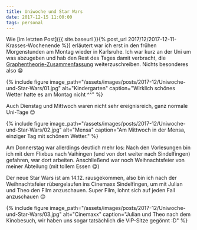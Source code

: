 ```yaml
---
title: Uniwoche und Star Wars
date: 2017-12-15 11:00:00
tags: personal
---
```


Wie [im letzten Post]({{ site.baseurl }}{% post_url 2017/12/2017-12-11-Krasses-Wochenende %}) erläutert war ich erst in den frühen Morgenstunden am Montag wieder in Karlsruhe. Ich war kurz an der Uni um was abzugeben und hab den Rest des Tages damit verbracht, die [Graphentheorie-Zusammenfassung](https://github.com/Jintzo/graph-theory-summary) weiterzuschreiben. Nichts besonderes also :grin:

{% include figure image_path="/assets/images/posts/2017-12/Uniwoche-und-Star-Wars/01.jpg" alt="Kindergarten" caption="Wirklich schönes Wetter hatte es am Montag nicht ^^" %}

Auch Dienstag und Mittwoch waren nicht sehr ereignisreich, ganz normale Uni-Tage :blush:

{% include figure image_path="/assets/images/posts/2017-12/Uniwoche-und-Star-Wars/02.jpg" alt="Mensa" caption="Am Mittwoch in der Mensa, einziger Tag mit schönem Wetter." %}

Am Donnerstag war allerdings deutlich mehr los: Nach den Vorlesungen bin ich mit dem Flixbus nach Vaihingen (und von dort weiter nach Sindelfingen) gefahren, war dort arbeiten. Anschließend war noch Weihnachtsfeier von meiner Abteilung (mit tollem Essen :yum:)

Der neue Star Wars ist am 14.12. rausgekommen, also bin ich nach der Weihnachtsfeier rübergelaufen ins Cinemaxx Sindelfingen, um mit Julian und Theo den Film anzuschauen. Super Film, lohnt sich auf jeden Fall anzuschauen :blush:

{% include figure image_path="/assets/images/posts/2017-12/Uniwoche-und-Star-Wars/03.jpg" alt="Cinemaxx" caption="Julian und Theo nach dem Kinobesuch, wir haben uns sogar tatsächlich die VIP-Sitze gegönnt :D" %}